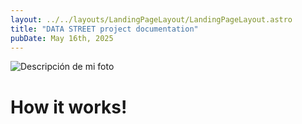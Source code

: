 ```yaml
---
layout: ../../layouts/LandingPageLayout/LandingPageLayout.astro
title: "DATA STREET project documentation"
pubDate: May 16th, 2025
---
```


<p>
    <img
        src="/project-documentation/DATA_STREET/hero-medium.webp"
        srcset="
            /project-documentation/DATA_STREET/hero-small.webp 400w,
            /project-documentation/DATA_STREET/hero-medium.webp 800w,
            /project-documentation/DATA_STREET/hero-large.webp 1200w
        "
        sizes="(max-width: 600px) 100vw"
        alt="Descripción de mi foto"
    />
</p>

# How it works!